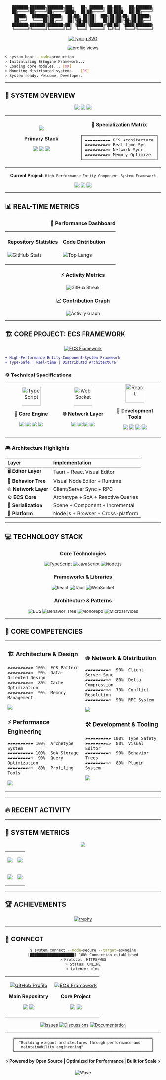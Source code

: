 <div align="center">

```
███████╗███████╗███████╗███╗   ██╗ ██████╗ ██╗███╗   ██╗███████╗
██╔════╝██╔════╝██╔════╝████╗  ██║██╔════╝ ██║████╗  ██║██╔════╝
█████╗  ███████╗█████╗  ██╔██╗ ██║██║  ███╗██║██╔██╗ ██║█████╗
██╔══╝  ╚════██║██╔══╝  ██║╚██╗██║██║   ██║██║██║╚██╗██║██╔══╝
███████╗███████║███████╗██║ ╚████║╚██████╔╝██║██║ ╚████║███████╗
╚══════╝╚══════╝╚══════╝╚═╝  ╚═══╝ ╚═════╝ ╚═╝╚═╝  ╚═══╝╚══════╝
```

[![Typing SVG](https://readme-typing-svg.demolab.com?font=Fira+Code&weight=600&size=28&duration=3000&pause=1000&color=00F7F7&center=true&vCenter=true&width=800&lines=Game+Engine+Architect;High-Performance+ECS+Framework+Developer;TypeScript+%7C+System+Architecture+%7C+Open+Source)](https://git.io/typing-svg)

<img src="https://komarev.com/ghpvc/?username=esengine&label=SYSTEM+ACCESS&color=00f7f7&style=for-the-badge" alt="profile views" />

</div>

```bash
$ system.boot --mode=production
> Initializing ESEngine Framework...
> Loading core modules... [OK]
> Mounting distributed systems... [OK]
> System ready. Welcome, Developer.
```

---

## 🔧 SYSTEM OVERVIEW

<div align="center">

![](https://img.shields.io/badge/ROLE-Game_Engine_Architect-00F7F7?style=for-the-badge&labelColor=0D1117)
![](https://img.shields.io/badge/STATUS-Online-00FF00?style=for-the-badge&labelColor=0D1117&logo=statuspage)
![](https://img.shields.io/badge/MODE-Production-FF6E96?style=for-the-badge&labelColor=0D1117)

</div>

<table>
<tr>
<td width="50%" align="center">

<img src="https://skillicons.dev/icons?i=ts,js,nodejs,react,tauri" />

**Primary Stack**

![](https://img.shields.io/badge/TypeScript-Expert-3178C6?style=flat-square&logo=typescript&logoColor=white)
![](https://img.shields.io/badge/JavaScript-Advanced-F7DF1E?style=flat-square&logo=javascript&logoColor=black)
![](https://img.shields.io/badge/Node.js-Production-339933?style=flat-square&logo=node.js&logoColor=white)

</td>
<td width="50%" align="center">

**🎯 Specialization Matrix**

```
┌─────────────────────────────┐
│ ▰▰▰▰▰▰▰▰▰▰ ECS Architecture │
│ ▰▰▰▰▰▰▰▰▰▱ Real-time Sys    │
│ ▰▰▰▰▰▰▰▰▱▱ Network Sync     │
│ ▰▰▰▰▰▰▰▰▰▱ Memory Optimize  │
└─────────────────────────────┘
```

</td>
</tr>
</table>

<div align="center">

**Current Project:** `High-Performance Entity-Component-System Framework`

![](https://img.shields.io/badge/Archetype_System-Active-00F7F7?style=flat-square)
![](https://img.shields.io/badge/SoA_Storage-Optimized-00F7F7?style=flat-square)
![](https://img.shields.io/badge/Query_O(1)-Performance-00F7F7?style=flat-square)

</div>

---

## 📊 REAL-TIME METRICS

<div align="center">

### 🎯 Performance Dashboard

<table>
<tr>
<td width="50%">

#### Repository Statistics
![GitHub Stats](https://github-readme-stats.vercel.app/api?username=esengine&show_icons=true&theme=radical&hide_border=true&bg_color=0D1117&title_color=00F7F7&icon_color=00F7F7&text_color=FFFFFF&border_radius=10)

</td>
<td width="50%">

#### Code Distribution
![Top Langs](https://github-readme-stats.vercel.app/api/top-langs/?username=esengine&layout=compact&theme=radical&hide_border=true&bg_color=0D1117&title_color=00F7F7&text_color=FFFFFF&border_radius=10&langs_count=8)

</td>
</tr>
</table>

### ⚡ Activity Metrics

![GitHub Streak](https://streak-stats.demolab.com?user=esengine&theme=radical&hide_border=true&background=0D1117&ring=00F7F7&fire=FF6E96&currStreakLabel=00F7F7&sideNums=00F7F7&currStreakNum=FFFFFF&sideLabels=FFFFFF&dates=FFFFFF)

### 📈 Contribution Graph

![Activity Graph](https://github-readme-activity-graph.vercel.app/graph?username=esengine&theme=react-dark&bg_color=0D1117&color=00F7F7&line=FF6E96&point=FFFFFF&area=true&hide_border=true)

</div>

---

## 🏗️ CORE PROJECT: ECS FRAMEWORK

<div align="center">

[![ECS Framework](https://github-readme-stats.vercel.app/api/pin/?username=esengine&repo=ecs-framework&theme=radical&hide_border=true&bg_color=0D1117&title_color=00F7F7&icon_color=FF6E96&text_color=FFFFFF)](https://github.com/esengine/ecs-framework)

</div>

```diff
+ High-Performance Entity-Component-System Framework
+ Type-Safe | Real-time | Distributed Architecture
```

### ⚙️ Technical Specifications

<div align="center">

<table>
<tr>
<td width="33%" align="center">

<img width="60" src="https://user-images.githubusercontent.com/25181517/183890598-19a0ac2d-e88a-4005-a8df-1ee36782fde1.png" alt="TypeScript" />

**🎯 Core Engine**

![](https://img.shields.io/badge/●-Archetype--based_ECS-00F7F7?style=flat-square)
![](https://img.shields.io/badge/●-SoA_Memory_Layout-00F7F7?style=flat-square)
![](https://img.shields.io/badge/●-Reactive_Query-00F7F7?style=flat-square)
![](https://img.shields.io/badge/●-O(1)_Component-00F7F7?style=flat-square)

</td>
<td width="33%" align="center">

<img width="60" src="https://user-images.githubusercontent.com/25181517/187070862-03888f18-2e63-4332-95fb-3ba4f2708e59.png" alt="WebSocket" />

**🌐 Network Layer**

![](https://img.shields.io/badge/●-Client--Server_Sync-FF6E96?style=flat-square)
![](https://img.shields.io/badge/●-Delta_Compression-FF6E96?style=flat-square)
![](https://img.shields.io/badge/●-Conflict_Resolution-FF6E96?style=flat-square)
![](https://img.shields.io/badge/●-WebSocket_Transport-FF6E96?style=flat-square)

</td>
<td width="33%" align="center">

<img width="60" src="https://user-images.githubusercontent.com/25181517/183897015-94a058a6-b86e-4e42-a37f-bf92061753e5.png" alt="React" />

**🔧 Development Tools**

![](https://img.shields.io/badge/●-Visual_Editor_(Tauri)-9C27B0?style=flat-square)
![](https://img.shields.io/badge/●-Behavior_Tree_Editor-9C27B0?style=flat-square)
![](https://img.shields.io/badge/●-Performance_Profiler-9C27B0?style=flat-square)
![](https://img.shields.io/badge/●-Debug_Inspector-9C27B0?style=flat-square)

</td>
</tr>
</table>

</div>

### 🎮 Architecture Highlights

<div align="center">

| Layer | Implementation |
|:------|:---------------|
| 🖥️ **Editor Layer** | Tauri + React Visual Editor |
| 🌳 **Behavior Tree** | Visual Node Editor + Runtime |
| 🌐 **Network Layer** | Client/Server Sync + RPC |
| ⚙️ **ECS Core** | Archetype + SoA + Reactive Queries |
| 💾 **Serialization** | Scene + Component + Incremental |
| 🔧 **Platform** | Node.js + Browser + Cross-platform |

</div>

---

## 💻 TECHNOLOGY STACK

<div align="center">

### Core Technologies

![TypeScript](https://img.shields.io/badge/TypeScript-3178C6?style=for-the-badge&logo=typescript&logoColor=white)
![JavaScript](https://img.shields.io/badge/JavaScript-F7DF1E?style=for-the-badge&logo=javascript&logoColor=black)
![Node.js](https://img.shields.io/badge/Node.js-339933?style=for-the-badge&logo=node.js&logoColor=white)

### Frameworks & Libraries

![React](https://img.shields.io/badge/React-61DAFB?style=for-the-badge&logo=react&logoColor=black)
![Tauri](https://img.shields.io/badge/Tauri-FFC131?style=for-the-badge&logo=tauri&logoColor=black)
![WebSocket](https://img.shields.io/badge/WebSocket-010101?style=for-the-badge&logo=socket.io&logoColor=white)

### Architecture & Patterns

![ECS](https://img.shields.io/badge/ECS_Architecture-FF6B6B?style=for-the-badge)
![Behavior_Tree](https://img.shields.io/badge/Behavior_Tree-9C27B0?style=for-the-badge)
![Monorepo](https://img.shields.io/badge/Monorepo-6DB33F?style=for-the-badge)
![Microservices](https://img.shields.io/badge/Distributed_Systems-00BCD4?style=for-the-badge)

</div>

---

## 🎯 CORE COMPETENCIES

<div align="center">

<table>
<tr>
<td width="50%">

### 🏗️ Architecture & Design

```
▰▰▰▰▰▰▰▰▰▰ 100%  ECS Pattern
▰▰▰▰▰▰▰▰▰▱  90%  Data-Oriented Design
▰▰▰▰▰▰▰▰▱▱  80%  Cache Optimization
▰▰▰▰▰▰▰▰▰▱  90%  Memory Management
```

![](https://img.shields.io/badge/Domain-System_Architecture-00F7F7?style=flat-square)

### ⚡ Performance Engineering

```
▰▰▰▰▰▰▰▰▰▰ 100%  Archetype System
▰▰▰▰▰▰▰▰▰▰ 100%  SoA Storage
▰▰▰▰▰▰▰▰▰▱  90%  Query Optimization
▰▰▰▰▰▰▰▰▱▱  80%  Profiling Tools
```

![](https://img.shields.io/badge/Domain-Performance_Optimization-FF6E96?style=flat-square)

</td>
<td width="50%">

### 🌐 Network & Distribution

```
▰▰▰▰▰▰▰▰▰▱  90%  Client-Server Sync
▰▰▰▰▰▰▰▰▱▱  80%  Delta Compression
▰▰▰▰▰▰▰▱▱▱  70%  Conflict Resolution
▰▰▰▰▰▰▰▰▰▱  90%  RPC System
```

![](https://img.shields.io/badge/Domain-Distributed_Systems-9C27B0?style=flat-square)

### 🛠️ Development & Tooling

```
▰▰▰▰▰▰▰▰▰▰ 100%  Type Safety
▰▰▰▰▰▰▰▰▱▱  80%  Visual Editor
▰▰▰▰▰▰▰▰▰▱  90%  Behavior Trees
▰▰▰▰▰▰▰▰▱▱  80%  Plugin System
```

![](https://img.shields.io/badge/Domain-Developer_Experience-00BCD4?style=flat-square)

</td>
</tr>
</table>

</div>

---

## 🔥 RECENT ACTIVITY

<!--START_SECTION:activity-->
<!--END_SECTION:activity-->

---

## 📡 SYSTEM METRICS

<div align="center">

![](https://github-profile-summary-cards.vercel.app/api/cards/profile-details?username=esengine&theme=radical)

<table>
<tr>
<td>

![](https://github-profile-summary-cards.vercel.app/api/cards/repos-per-language?username=esengine&theme=radical)

</td>
<td>

![](https://github-profile-summary-cards.vercel.app/api/cards/most-commit-language?username=esengine&theme=radical)

</td>
</tr>
<tr>
<td>

![](https://github-profile-summary-cards.vercel.app/api/cards/stats?username=esengine&theme=radical)

</td>
<td>

![](https://github-profile-summary-cards.vercel.app/api/cards/productive-time?username=esengine&theme=radical)

</td>
</tr>
</table>

</div>

---

## 🏆 ACHIEVEMENTS

<div align="center">

[![trophy](https://github-profile-trophy.vercel.app/?username=esengine&theme=radical&no-frame=true&no-bg=true&margin-w=4&column=7)](https://github.com/ryo-ma/github-profile-trophy)

</div>

---

## 📮 CONNECT

<div align="center">

```bash
$ system connect --mode=secure --target=esengine
[████████████████████] 100% Connection established
> Protocol: HTTPS/WSS
> Status: ONLINE
> Latency: <1ms
```

<table>
<tr>
<td align="center" width="50%">

[![GitHub Profile](https://img.shields.io/badge/GitHub-@esengine-00F7F7?style=for-the-badge&logo=github&logoColor=white&labelColor=0D1117)](https://github.com/esengine)

**Main Repository**

![](https://img.shields.io/github/followers/esengine?style=social)
![](https://img.shields.io/github/stars/esengine?style=social)

</td>
<td align="center" width="50%">

[![ECS Framework](https://img.shields.io/badge/Project-ECS_Framework-FF6E96?style=for-the-badge&logo=github&logoColor=white&labelColor=0D1117)](https://github.com/esengine/ecs-framework)

**Core Project**

![](https://img.shields.io/github/stars/esengine/ecs-framework?style=social)
![](https://img.shields.io/github/forks/esengine/ecs-framework?style=social)

</td>
</tr>
</table>

[![Issues](https://img.shields.io/badge/Report_Issue-ECS_Framework-00F7F7?style=flat-square&logo=github)](https://github.com/esengine/ecs-framework/issues)
[![Discussions](https://img.shields.io/badge/Join_Discussion-Community-FF6E96?style=flat-square&logo=github)](https://github.com/esengine/ecs-framework/discussions)
[![Documentation](https://img.shields.io/badge/Read-Documentation-9C27B0?style=flat-square&logo=gitbook&logoColor=white)](https://github.com/esengine/ecs-framework#readme)

</div>

---

<div align="center">

```
╔══════════════════════════════════════════════════════════════╗
║  "Building elegant architectures through performance and     ║
║   maintainability engineering"                               ║
╚══════════════════════════════════════════════════════════════╝
```

**⚡ Powered by Open Source | Optimized for Performance | Built for Scale ⚡**

![Wave](https://capsule-render.vercel.app/api?type=waving&color=gradient&customColorList=6,11,20&height=100&section=footer)

</div>
